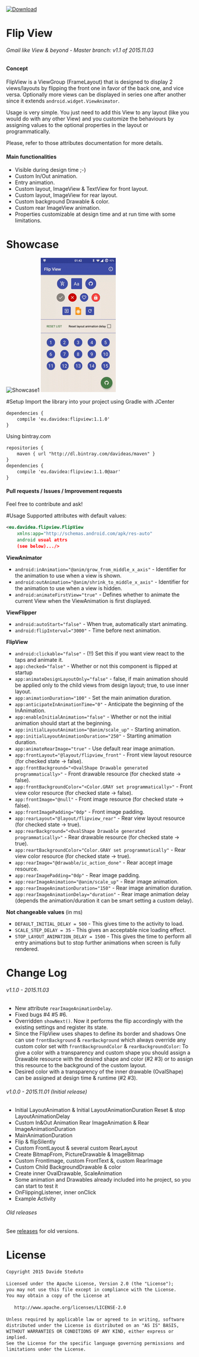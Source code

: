 [![Download](https://api.bintray.com/packages/davideas/maven/flipview/images/download.svg) ](https://bintray.com/davideas/maven/flipview/_latestVersion)

# Flip View

###### Gmail like View & beyond - Master branch: v1.1 of 2015.11.03

#### Concept
FlipView is a ViewGroup (FrameLayout) that is designed to display 2 views/layouts by flipping
the front one in favor of the back one, and vice versa. Optionally more views can be
displayed in series one after another since it extends `android.widget.ViewAnimator`.

Usage is very simple. You just need to add this View to any layout (like you would do with
any other View) and you customize the behaviours by assigning values to the optional
properties in the layout or programmatically.

Please, refer to those attributes documentation for more details.

#### Main functionalities
- Visible during design time ;-)
- Custom In/Out animation.
- Entry animation.
- Custom layout, ImageView & TextView for front layout.
- Custom layout, ImageView for rear layout.
- Custom background Drawable & color.
- Custom rear ImageView animation.
- Properties customizable at design time and at run time with some limitations.

# Showcase
![Showcase1](/showcase/showcase1.gif) ![Showcase2](/showcase/showcase2.gif)

#Setup
Import the library into your project using Gradle with JCenter
```
dependencies {
	compile 'eu.davidea:flipview:1.1.0'
}
```
Using bintray.com
```
repositories {
	maven { url "http://dl.bintray.com/davideas/maven" }
}
dependencies {
	compile 'eu.davidea:flipview:1.1.0@aar'
}
```
#### Pull requests / Issues / Improvement requests
Feel free to contribute and ask!

#Usage
Supported attributes with default values:
``` xml
<eu.davidea.flipview.FlipView
	xmlns:app="http://schemas.android.com/apk/res-auto"
	android usual attrs
	(see below).../>
```
**ViewAnimator**
- `android:inAnimation="@anim/grow_from_middle_x_axis"` - Identifier for the animation to use when a view is shown.
- `android:outAnimation="@anim/shrink_to_middle_x_axis"` - Identifier for the animation to use when a view is hidden.
- `android:animateFirstView="true"` - Defines whether to animate the current View when the ViewAnimation is first displayed.

**ViewFlipper**
- `android:autoStart="false"` - When true, automatically start animating.
- `android:flipInterval="3000"` - Time before next animation.

**FlipView**
- `android:clickable="false"` - (!!) Set this if you want view react to the taps and animate it.
- `app:checked="false"` - Whether or not this component is flipped at startup
- `app:animateDesignLayoutOnly="false"` - false, if main animation should be applied only to the child views from design layout; true, to use inner layout.
- `app:animationDuration="100"` - Set the main animation duration.
- `app:anticipateInAnimationTime="0"` - Anticipate the beginning of the InAnimation.
- `app:enableInitialAnimation="false"` - Whether or not the initial animation should start at the beginning.
- `app:initialLayoutAnimation="@anim/scale_up"` - Starting animation.
- `app:initialLayoutAnimationDuration="250"` - Starting animation duration.
- `app:animateRearImage="true"` - Use default rear image animation.
- `app:frontLayout="@layout/flipview_front"` - Front view layout resource (for checked state -> false).
- `app:frontBackground="<OvalShape Drawable generated programmatically>"` - Front drawable resource (for checked state -> false).
- `app:frontBackgroundColor="<Color.GRAY set programmatically>"` - Front view color resource (for checked state -> false).
- `app:frontImage="@null"` - Front image resource (for checked state -> false).
- `app:frontImagePadding="0dp"` - Front image padding.
- `app:rearLayout="@layout/flipview_rear"` - Rear view layout resource (for checked state -> true).
- `app:rearBackground="<OvalShape Drawable generated programmatically>"` - Rear drawable resource (for checked state -> true).
- `app:reartBackgroundColor="Color.GRAY set programmatically"` - Rear view color resource (for checked state -> true).
- `app:rearImage="@drawable/ic_action_done"` - Rear accept image resource.
- `app:rearImagePadding="0dp"` - Rear image padding.
- `app:rearImageAnimation="@anim/scale_up"` - Rear image animation.
- `app:rearImageAnimationDuration="150"` - Rear image animation duration.
- `app:rearImageAnimationDelay="duration"` - Rear image animation delay (depends the animation/duration it can be smart setting a custom delay).

**Not changeable values** (in ms)
- `DEFAULT_INITIAL_DELAY = 500` - This gives time to the activity to load.
- `SCALE_STEP_DELAY = 35` - This gives an acceptable nice loading effect.
- `STOP_LAYOUT_ANIMATION_DELAY = 1500` - This gives the time to perform all entry animations but to stop further animations when screen is fully rendered.

# Change Log
###### v1.1.0 - 2015.11.03
- New attribute `rearImageAnimationDelay`.
- Fixed bugs #4 #5 #6.
- Overridden `showNext()`. Now it performs the flip accordingly with the existing settings and register its state.
- Since the FlipView uses shapes to define its border and shadows One can use `frontBackground` & `rearBackground`
  which always override any custom color set with `frontBackgroundColor` & `rearBackgroundColor`:
  To give a color with a transparency and custom shape you should assign a Drawable resource with the desired shape
  and color (#2 #3) or to assign this resource to the background of the custom layout.
- Desired color with a transparency of the inner drawable (OvalShape) can be assigned at design time & runtime (#2 #3).

###### v1.0.0 - 2015.11.01 (Initial release)
- Initial LayoutAnimation & Initial LayoutAnimationDuration
  Reset & stop LayoutAnimationDelay
- Custom In&Out Animation
  Rear ImageAnimation & Rear ImageAnimationDuration
- MainAnimationDuration
- Flip & flipSilently
- Custom FrontLayout & several custom RearLayout
- Create BitmapFrom, PictureDrawable & ImageBitmap
- Custom FrontImage, custom FrontText &, custom RearImage
- Custom Child BackgroundDrawable & color
- Create inner OvalDrawable, ScaleAnimation
- Some animation and Drawables already included into he project, so you can start to test it
- OnFlippingListener, inner onClick
- Example Activity

###### Old releases
See [releases](https://github.com/davideas/FlipView/releases) for old versions.

# License

    Copyright 2015 Davide Steduto

    Licensed under the Apache License, Version 2.0 (the "License");
    you may not use this file except in compliance with the License.
    You may obtain a copy of the License at

       http://www.apache.org/licenses/LICENSE-2.0

    Unless required by applicable law or agreed to in writing, software
    distributed under the License is distributed on an "AS IS" BASIS,
    WITHOUT WARRANTIES OR CONDITIONS OF ANY KIND, either express or implied.
    See the License for the specific language governing permissions and
    limitations under the License.
